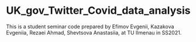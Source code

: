 # UK_gov_Twitter_Covid_data_analysis

This is a student seminar code prepared by 
                                          Efimov Evgenii,
                                          Kazakova Evgeniia, 
                                          Rezaei Ahmad, 
                                          Shevtsova Anastasiia, 
                                                                at TU Ilmenau in SS2021.
